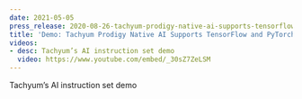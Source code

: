 ```yaml
---
date: 2021-05-05
press_release: 2020-08-26-tachyum-prodigy-native-ai-supports-tensorflow-and-pytorch
title: 'Demo: Tachyum Prodigy Native AI Supports TensorFlow and PyTorch'
videos:
- desc: Tachyum’s AI instruction set demo
  video: https://www.youtube.com/embed/_30sZ7ZeLSM
---
```


Tachyum’s AI instruction set demo